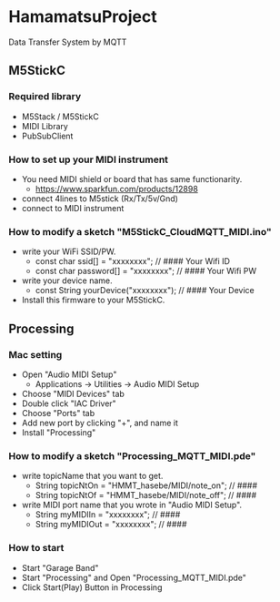 # HamamatsuProject
 Data Transfer System by MQTT

## M5StickC

### Required library
- M5Stack / M5StickC
- MIDI Library
- PubSubClient

### How to set up your MIDI instrument
- You need MIDI shield or board that has same functionarity.
    - https://www.sparkfun.com/products/12898
- connect 4lines to M5stick (Rx/Tx/5v/Gnd)
- connect to MIDI instrument

### How to modify a sketch "M5StickC_CloudMQTT_MIDI.ino"
- write your WiFi SSID/PW.
    - const char ssid[] = "xxxxxxxx"; //  #### Your Wifi ID
    - const char password[] = "xxxxxxxx"; //  #### Your Wifi PW
- write your device name.
    - const String yourDevice("xxxxxxxx"); //  #### Your Device
- Install this firmware to your M5StickC.



## Processing

### Mac setting
- Open "Audio MIDI Setup"
    - Applications -> Utilities -> Audio MIDI Setup
- Choose "MIDI Devices" tab
- Double click "IAC Driver"
- Choose "Ports" tab
- Add new port by clicking "+", and name it
- Install "Processing"

### How to modify a sketch "Processing_MQTT_MIDI.pde"
- write topicName that you want to get.
    - String topicNtOn = "HMMT_hasebe/MIDI/note_on";  //  ####
    - String topicNtOf = "HMMT_hasebe/MIDI/note_off"; //  ####
- write MIDI port name that you wrote in "Audio MIDI Setup".
    - String myMIDIIn = "xxxxxxxx";                  //  ####
    - String myMIDIOut = "xxxxxxxx";                  //  ####

### How to start
- Start "Garage Band"
- Start "Processing" and Open "Processing_MQTT_MIDI.pde"
- Click Start(Play) Button in Processing
